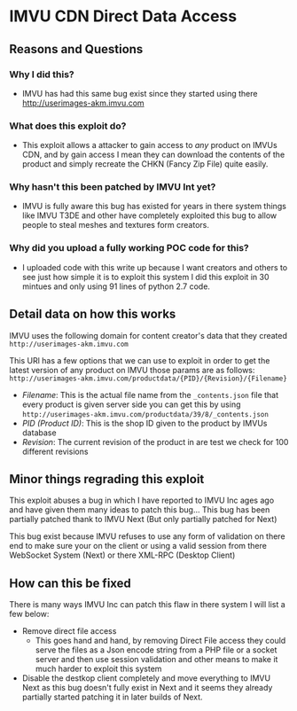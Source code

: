 # IMVU CDN Direct Data Access

## Reasons and Questions

### Why I did this?
- IMVU has had this same bug exist since they started using there http://userimages-akm.imvu.com

### What does this exploit do?
- This exploit allows a attacker to gain access to _any_ product on IMVUs CDN, and by gain access I mean they can download the contents of the product and simply recreate the CHKN (Fancy Zip File) quite easily.

### Why hasn't this been patched by IMVU Int yet?
- IMVU is fully aware this bug has existed for years in there system things like IMVU T3DE and other have completely exploited this bug to allow people to steal meshes and textures form creators.

### Why did you upload a fully working POC code for this?
- I uploaded code with this write up because I want creators and others to see just how simple it is to exploit this system I did this exploit in 30 mintues and only using 91 lines of python 2.7 code. 

## Detail data on how this works

IMVU uses the following domain for content creator's data that they created
``
http://userimages-akm.imvu.com
``

This URl has a few options that we can use to exploit in order to get the latest version of any product on IMVU those params are as follows: ``http://userimages-akm.imvu.com/productdata/{PID}/{Revision}/{Filename}``

- _Filename_: This is the actual file name from the ``_contents.json`` file that every product is given server side you can get this by using ``http://userimages-akm.imvu.com/productdata/39/8/_contents.json``
- _PID (Product ID)_: This is the shop ID given to the product by IMVUs database
- _Revision_: The current revision of the product in are test we check for 100 different revisions

## Minor things regrading this exploit
This exploit abuses a bug in which I have reported to IMVU Inc ages ago and have given them many ideas to patch this bug... This bug has been partially patched thank to IMVU Next (But only partially patched for Next)

This bug exist because IMVU refuses to use any form of validation on there end to make sure your on the client or using a valid session from there WebSocket System (Next) or there XML-RPC (Desktop Client)

## How can this be fixed
There is many ways IMVU Inc can patch this flaw in there system I will list a few below:

- Remove direct file access 
    - This goes hand and hand, by removing Direct File access they could serve the files as a Json encode string from a PHP file or a socket server and then use session validation and other means to make it much harder to exploit this system
- Disable the destkop client completely and move everything to IMVU Next as this bug doesn't fully exist in Next and it seems they already partially started patching it in later builds of Next.
